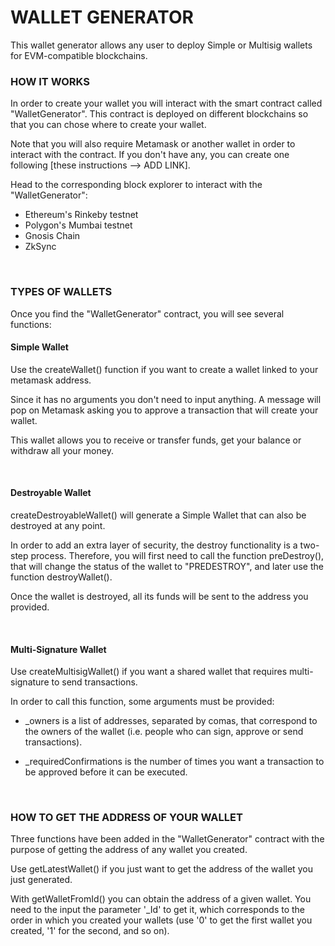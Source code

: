 # WALLET GENERATOR

This wallet generator allows any user to deploy Simple or Multisig wallets for EVM-compatible blockchains.

### HOW IT WORKS

In order to create your wallet you will interact with the smart contract called "WalletGenerator". This contract is deployed on different blockchains so that you can chose where to create your wallet.

Note that you will also require Metamask or another wallet in order to interact with the contract. If you don't have any, you can create one following [these instructions --> ADD LINK].

Head to the corresponding block explorer to interact with the "WalletGenerator":

-   Ethereum's Rinkeby testnet
-   Polygon's Mumbai testnet
-   Gnosis Chain
-   ZkSync

<br>

### TYPES OF WALLETS

Once you find the "WalletGenerator" contract, you will see several functions:

#### Simple Wallet

Use the createWallet() function if you want to create a wallet linked to your metamask address.

Since it has no arguments you don't need to input anything. A message will pop on Metamask asking you to approve a transaction that will create your wallet.

This wallet allows you to receive or transfer funds, get your balance or withdraw all your money.

<br>

#### Destroyable Wallet

createDestroyableWallet() will generate a Simple Wallet that can also be destroyed at any point.

In order to add an extra layer of security, the destroy functionality is a two-step process. Therefore, you will first need to call the function preDestroy(), that will change the status of the wallet to "PREDESTROY", and later use the function destroyWallet().

Once the wallet is destroyed, all its funds will be sent to the address you provided.

<br>

#### Multi-Signature Wallet

Use createMultisigWallet() if you want a shared wallet that requires multi-signature to send transactions.

In order to call this function, some arguments must be provided:

-   \_owners is a list of addresses, separated by comas, that correspond to the owners of the wallet (i.e. people who can sign, approve or send transactions).

-   \_requiredConfirmations is the number of times you want a transaction to be approved before it can be executed.

<br>

### HOW TO GET THE ADDRESS OF YOUR WALLET

Three functions have been added in the "WalletGenerator" contract with the purpose of getting the address of any wallet you created.

Use getLatestWallet() if you just want to get the address of the wallet you just generated.

With getWalletFromId() you can obtain the address of a given wallet. You need to the input the parameter '\_Id' to get it, which corresponds to the order in which you created your wallets (use '0' to get the first wallet you created, '1' for the second, and so on).
